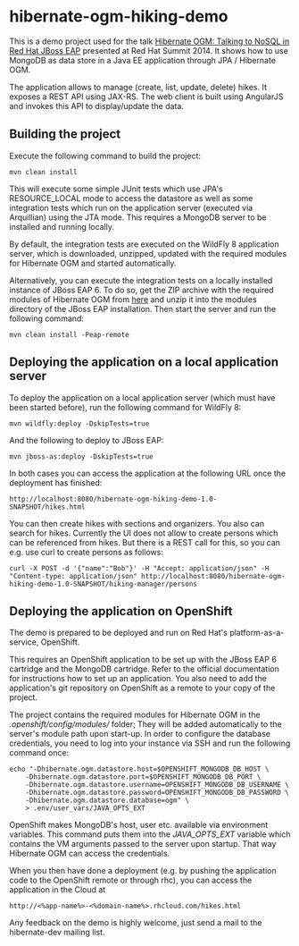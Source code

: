 # hibernate-ogm-hiking-demo

This is a demo project used for the talk [Hibernate OGM: Talking to NoSQL in Red Hat JBoss EAP](http://www.redhat.com/summit/sessions/index.html#274) presented at Red Hat Summit 2014. It shows how to use MongoDB as data store in a Java EE application through JPA / Hibernate OGM.

The application allows to manage (create, list, update, delete) hikes. It exposes a REST API using JAX-RS. The web client is built using AngularJS and invokes this API to display/update the data.

## Building the project

Execute the following command to build the project:

    mvn clean install

This will execute some simple JUnit tests which use JPA's RESOURCE_LOCAL mode to access the datastore as well as some integration tests which run on the application server (executed via Arquillian) using the JTA mode. This requires a MongoDB server to be installed and running locally.

By default, the integration tests are executed on the WildFly 8 application server, which is downloaded, unzipped, updated with the required modules for Hibernate OGM and started automatically.

Alternatively, you can execute the integration tests on a locally installed instance of JBoss EAP 6. To do so, get the ZIP archive with the required modules of Hibernate OGM from [here](https://repository.jboss.org/nexus/content/groups/public/org/hibernate/ogm/hibernate-ogm-modules-eap6/) and unzip it into the modules directory of the JBoss EAP installation. Then start the server and run the following command:

    mvn clean install -Peap-remote

## Deploying the application on a local application server

To deploy the application on a local application server (which must have been started before), run the following command for WildFly 8:

    mvn wildfly:deploy -DskipTests=true

And the following to deploy to JBoss EAP:

    mvn jboss-as:deploy -DskipTests=true

In both cases you can access the application at the following URL once the deployment has finished:

    http://localhost:8080/hibernate-ogm-hiking-demo-1.0-SNAPSHOT/hikes.html

You can then create hikes with sections and organizers. You also can search for hikes. Currently the UI does not allow to create persons which can be referenced from hikes. But there is a REST call for this, so you can e.g. use curl to create persons as follows:

    curl -X POST -d '{"name":"Bob"}' -H "Accept: application/json" -H "Content-type: application/json" http://localhost:8080/hibernate-ogm-hiking-demo-1.0-SNAPSHOT/hiking-manager/persons

## Deploying the application on OpenShift

The demo is prepared to be deployed and run on Red Hat's platform-as-a-service, OpenShift.

This requires an OpenShift application to be set up with the JBoss EAP 6 cartridge and the MongoDB cartridge. Refer to the official documentation for instructions how to set up an application. You also need to add the application's git repository on OpenShift as a remote to your copy of the project.

The project contains the required modules for Hibernate OGM in the _.openshift/config/modules/_ folder; They will be added automatically to the server's module path upon start-up. In order to configure the database credentials, you need to log into your instance via SSH and run the following command once:

    echo "-Dhibernate.ogm.datastore.host=$OPENSHIFT_MONGODB_DB_HOST \
        -Dhibernate.ogm.datastore.port=$OPENSHIFT_MONGODB_DB_PORT \
        -Dhibernate.ogm.datastore.username=OPENSHIFT_MONGODB_DB_USERNAME \
        -Dhibernate.ogm.datastore.password=OPENSHIFT_MONGODB_DB_PASSWORD \
        -Dhibernate.ogm.datastore.database=ogm" \
        > .env/user_vars/JAVA_OPTS_EXT

OpenShift makes MongoDB's host, user etc. available via environment variables. This command puts them into the _JAVA\_OPTS\_EXT_ variable which contains the VM arguments passed to the server upon startup. That way Hibernate OGM can access the credentials.

When you then have done a deployment (e.g. by pushing the application code to the OpenShift remote or through rhc), you can access the application in the Cloud at

    http://<%app-name%>-<%domain-name%>.rhcloud.com/hikes.html
    
Any feedback on the demo is highly welcome, just send a mail to the hibernate-dev mailing list.